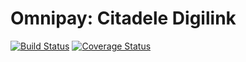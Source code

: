 # Omnipay: Citadele Digilink

[![Build Status](https://travis-ci.org/arbory/omnipay-citadele-digilink.svg?branch=master)](https://travis-ci.org/arbory/omnipay-citadele-digilink)
[![Coverage Status](https://coveralls.io/repos/github/arbory/omnipay-citadele-digilink/badge.svg?branch=master)](https://coveralls.io/github/arbory/omnipay-citadele-digilink?branch=master)
